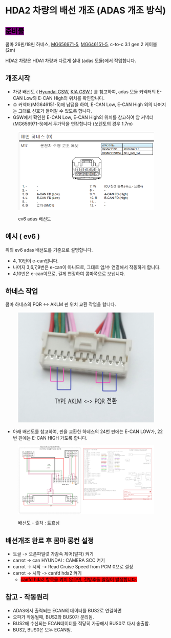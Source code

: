 # HDA2 차량의 배선 개조 (ADAS 개조 방식)

## <mark style="background-color:purple;">준비물</mark>

콤마 26핀/18핀 하네스, [MG656971-5](https://smartstore.naver.com/nobleseat/products/8283802097?nl-query=mg656971\&nl-ts-pid=i25wJsqVOswsstsKYmZssssstLC-217972\&NaPm=ct%3Dm4tjb1y0%7Cci%3Da48a8d1cbbc46bdb22c3275bb19a84efa7423f6b%7Ctr%3Dsls%7Csn%3D2916848%7Chk%3De1ac7d01612b8fcc25da022f16d70e342e377ff8), [MG646151-5](https://smartstore.naver.com/jautoment), c-to-c 3.1 gen 2 케이블 (2m)

HDA2 차량은 HDA1 차량과 다르게 실내 (adas 모듈)에서 작업합니다.



## 개조시작

* 차량 배선도 ( [Hyundai GSW](https://gsw.hyundai.com/hmc/login.tiles), [KIA GSW ](https://gsw.kia.com/kmc/login.tiles)) 를 참고하여, adas 모듈 커넥터의 E-CAN Low와 E-CAN High의 위치를 확인합니다.
* 수 커넥터(MG646151-5)에 납땜을 하여, E-CAN Low, E-CAN High 외의 나머지는 그대로 신호가 들어갈 수 있도록 합니다.
* GSW에서 확인한 E-CAN Low, E-CAN High의 위치를 참고하여 암 커넥터(MG656971-5)에서 두가닥을 연장합니다 (쏘렌토의 경우 1.7m)

<figure><img src="../.gitbook/assets/image (28).png" alt=""><figcaption><p>ev6 adas 배선도</p></figcaption></figure>

## 예시 ( ev6 )

위의 ev6 adas 배선도를 기준으로 설명합니다.

* 4, 10번이 e-can입니다.
* 나머지 3,6,7,9번은 e-can이 아니므로, 그대로 암/수 연결해서 작동하게 합니다.
* 4,10번은  e-can이므로, 길게 연장하여 콤마쪽으로 보냅니다.

## 하네스 작업

콤마 하네스의 PQR <-> AKLM 핀 위치 교환 작업을 합니다.

<figure><img src="../.gitbook/assets/image (14).png" alt=""><figcaption></figcaption></figure>

* 아래 배선도를 참고하여, 핀을 교환한 하네스의 24번 핀에는 E-CAN LOW가, 22번 핀에는 E-CAN HIGH 가도록 합니다.

<figure><img src="../.gitbook/assets/openpilot.png" alt=""><figcaption><p>배선도 - 출처 : 트흐님 </p></figcaption></figure>



## 배선개조 완료 후 콤마 롱컨 설정

* 토글 -> 오픈파일럿 가감속 제어(알파) 켜기
* carrot -> can HYUNDAI : CAMERA SCC 켜기
* carrot -> 시작 -> Read Cruise Speed from PCM 0으로 설정
* carrot -> 시작 -> canfd hda2 켜기
  * <mark style="background-color:red;">canfd hda2 항목을 켜지 않으면, 전방추돌 알림이 발생합니다.</mark>



## 참고 - 작동원리

* ADAS에서 출력되는 ECAN의 데이터를 BUS2로 연결하면
* 오파가 작동될때, BUS2와 BUS0가 분리됨.
* BUS2에 수신되는 ECAN데이터를 적당히 가공해서 BUS0로 다시 송출함.
* BUS2, BUS0은 모두 ECAN임.
